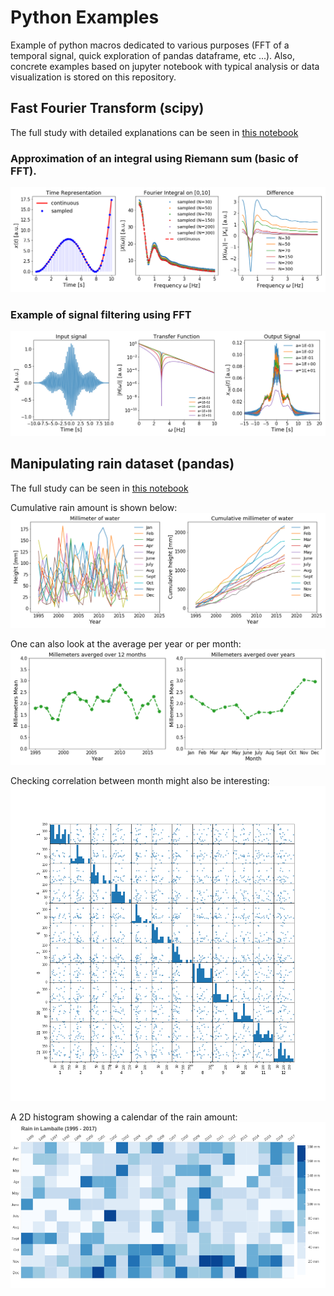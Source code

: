 # Python Examples

Example of python macros dedicated to various purposes (FFT of a temporal signal, quick exploration of pandas dataframe, etc ...). Also, concrete examples based on jupyter notebook with
typical analysis or data visualization is stored on this repository.



## Fast Fourier Transform (scipy)

The full study with detailed explanations can be seen in [this notebook](http://nbviewer.jupyter.org/github/rmadar/ExamplesWithPython/blob/master/NotebookExamples/ExampleFFT.ipynb)

### Approximation of an integral using Riemann sum (basic of FFT).

![Riemann sum](https://github.com/rmadar/ExamplesWithPython/blob/master/NotebookExamples/RiemannSum.png)


### Example of signal filtering using FFT

![Filtering example](https://github.com/rmadar/ExamplesWithPython/blob/master/NotebookExamples/FilteringExample.png)



## Manipulating rain dataset (pandas)

The full study can be seen in [this notebook](http://nbviewer.jupyter.org/github/rmadar/ExamplesWithPython/blob/master/NotebookExamples/PluviometryAnalysis.ipynb)

Cumulative rain amount is shown below:
![RainAmount.png](https://github.com/rmadar/ExamplesWithPython/blob/master/NotebookExamples/RainAmount.png)

One can also look at the average per year or per month:
![AveragedRain.png](https://github.com/rmadar/ExamplesWithPython/blob/master/NotebookExamples/AveragedRain.png)

Checking correlation between month might also be interesting:
![MonthToMonthCorrelation.png](https://github.com/rmadar/ExamplesWithPython/blob/master/NotebookExamples/MonthToMonthCorrelation.png)

A 2D histogram showing a calendar of the rain amount:
![NotebookExamples/RainCalandar.png](https://github.com/rmadar/ExamplesWithPython/blob/master/NotebookExamples/RainCalandar.png)

